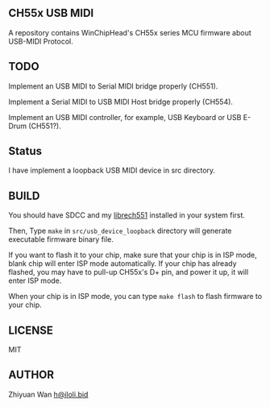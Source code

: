 CH55x USB MIDI
----------

A repository contains WinChipHead's CH55x series MCU firmware about USB-MIDI Protocol.


TODO
----------

Implement an USB MIDI to Serial MIDI bridge properly (CH551).

Implement a Serial MIDI to USB MIDI Host bridge properly (CH554).

Implement an USB MIDI controller, for example, USB Keyboard or USB E-Drum (CH551?).

Status
----------

I have implement a loopback USB MIDI device in src directory.

BUILD
----------

You should have SDCC and my [librech551](https://github.com/rgwan/librech551) installed in your system first.

Then, Type `make` in `src/usb_device_loopback` directory will generate executable firmware binary file.

If you want to flash it to your chip, make sure that your chip is in ISP mode, blank chip will enter ISP mode automatically. If your chip has already flashed, you may have to pull-up CH55x's D+ pin, and power it up, it will enter ISP mode.

When your chip is in ISP mode, you can type `make flash` to flash firmware to your chip.

LICENSE
----------

MIT

AUTHOR
----------

Zhiyuan Wan <h@iloli.bid>

